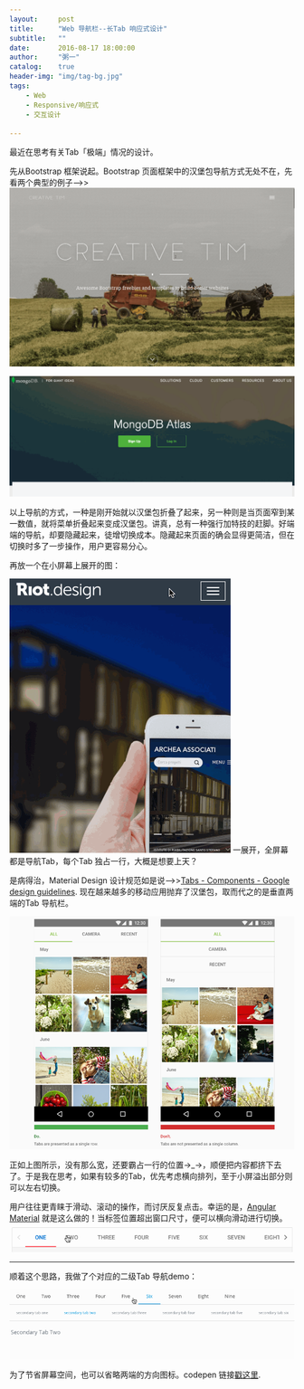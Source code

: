 ```yaml
---
layout:     post
title:      "Web 导航栏--长Tab 响应式设计"
subtitle:   ""
date:       2016-08-17 18:00:00
author:     "粥一"
catalog:	true
header-img: "img/tag-bg.jpg"
tags:
    - Web
    - Responsive/响应式
    - 交互设计
    
---
```

最近在思考有关Tab「极端」情况的设计。

先从Bootstrap 框架说起。Bootstrap 页面框架中的汉堡包导航方式无处不在，先看两个典型的例子-->>
![hamburger-1](/img/in-post/2016-08-17/01.gif)

![hamburger-2](/img/in-post/2016-08-17/02.gif)

以上导航的方式，一种是刚开始就以汉堡包折叠了起来，另一种则是当页面窄到某一数值，就将菜单折叠起来变成汉堡包。讲真，总有一种强行加特技的赶脚。好端端的导航，却要隐藏起来，徒增切换成本。隐藏起来页面的确会显得更简洁，但在切换时多了一步操作，用户更容易分心。

再放一个在小屏幕上展开的图：

![hamburger-滚动](/img/in-post/2016-08-17/03.gif)
一展开，全屏幕都是导航Tab，每个Tab 独占一行，大概是想要上天？

是病得治，Material Design 设计规范如是说-->>[Tabs - Components - Google design guidelines](https://material.google.com/components/tabs.html#tabs-usage). 现在越来越多的移动应用抛弃了汉堡包，取而代之的是垂直两端的Tab 导航栏。

![](/img/in-post/2016-08-17/01.png)

正如上图所示，没有那么宽，还要霸占一行的位置→_→，顺便把内容都挤下去了。于是我在思考，如果有较多的Tab，优先考虑横向排列，至于小屏溢出部分则可以左右切换。

用户往往更青睐于滑动、滚动的操作，而讨厌反复点击。幸运的是，[Angular Material](https://material.angularjs.org/) 就是这么做的！当标签位置超出窗口尺寸，便可以横向滑动进行切换。
![Angular Tabs demo](/img/in-post/2016-08-17/04.gif)

---
顺着这个思路，我做了个对应的二级Tab 导航demo：

![](/img/in-post/2016-08-17/05.gif)

为了节省屏幕空间，也可以省略两端的方向图标。codepen 链接[戳这里](http://codepen.io/fishfish/pen/vKbzAw).